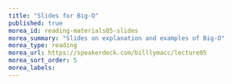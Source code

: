 ```yaml
---
title: "Slides for Big-O"
published: true
morea_id: reading-materials05-slides
morea_summary: "Slides on explanation and examples of Big-O"
morea_type: reading
morea_url: https://speakerdeck.com/billlymacc/lecture05
morea_sort_order: 5
morea_labels:
---
```

